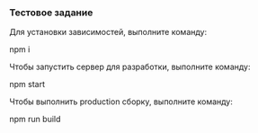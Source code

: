 ### Тестовое задание

Для установки зависимостей, выполните команду:

npm i

Чтобы запустить сервер для разработки, выполните команду:

npm start

Чтобы выполнить production сборку, выполните команду:

npm run build
